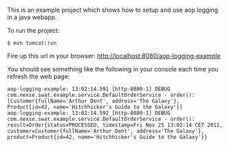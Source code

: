 This is an example project which shows how to setup and use aop logging
in a java webapp.

To run the project:

    $ mvn tomcat:run

Fire up this url in your browser: [http://localhost:8080/aop-logging-example](http://localhost:8080/aop-logging-example)

You should see something like the following in your console each time you refresh the web page:

    aop-logging-example: 13:02:14.591 [http-8080-1] DEBUG com.nexse.swat.example.service.DefaultOrderService - order(): [Customer{fullName='Arthur Dent', address='The Galaxy'}, Product{id=42, name='Hitchhicker's Guide to the Galaxy'}]
    aop-logging-example: 13:02:14.592 [http-8080-1] DEBUG com.nexse.swat.example.service.DefaultOrderService - order(): result=Order{status=PROCESSED, timestamp=Fri Nov 25 13:02:14 CET 2011, customer=Customer{fullName='Arthur Dent', address='The Galaxy'}, product=Product{id=42, name='Hitchhicker's Guide to the Galaxy'}}
